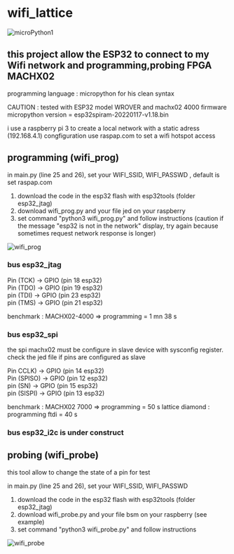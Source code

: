 # wifi_lattice


![microPython1](https://user-images.githubusercontent.com/13630510/68531538-922e6f00-0313-11ea-8417-db9fad768f5f.png)


## this project allow the ESP32  to connect to my Wifi network and programming,probing FPGA MACHX02

programming language : micropython for his clean syntax

CAUTION : tested with ESP32 model WROVER and machx02 4000
firmware micropython version = esp32spiram-20220117-v1.18.bin
            
            
i use a raspberry pi 3 to create a local network with a static adress (192.168.4.1)
congfiguration use raspap.com to set a wifi hotspot access

  
  ## programming (wifi_prog)
  
  in main.py (line 25 and 26), set your WIFI_SSID, WIFI_PASSWD , default is set raspap.com 
  1. download the code in the esp32 flash with esp32tools (folder esp32_jtag)
  2. download wifi_prog.py and your file jed on your raspberry 
  3. set command "python3 wifi_prog.py" and follow instructions
  (caution if the message "esp32 is not in the network" 
   display, try again because sometimes request network response is longer)
   
   
   
   ![wifi_prog](https://user-images.githubusercontent.com/13630510/77827370-7803fa80-7115-11ea-8a05-791cb7dd1f30.png)
   
 
  
  ### bus esp32_jtag
  
  Pin (TCK)       →  GPIO  (pin 18 esp32)    
  Pin (TDO)       →  GPIO  (pin 19 esp32)    
  pin (TDI)       →  GPIO  (pin 23 esp32)         
  pin (TMS)       →  GPIO  (pin 21 esp32) 
  
  benchmark : MACHX02-4000 => programming = 1 mn 38 s
  
  ### bus esp32_spi 
  
  the spi machx02 must be configure in slave device with sysconfig register. check the jed file if pins are configured as slave
  
  Pin CCLK)       →  GPIO  (pin 14 esp32)    
  Pin (SPISO)     →  GPIO  (pin 12 esp32)    
  pin (SN)        →  GPIO  (pin 15 esp32)         
  pin (SISPI)     →  GPIO  (pin 13 esp32) 

benchmark : MACHX02 7000 => programming = 50 s
lattice diamond : programming ftdi = 40 s

 ### bus esp32_i2c is under construct 
  
  

  ## probing (wifi_probe)
   this tool allow to change the state of a pin for test
   
  in main.py (line 25 and 26), set your WIFI_SSID, WIFI_PASSWD
  1. download the code in the esp32 flash with esp32tools (folder esp32_jtag)
  2. download wifi_probe.py and your file bsm on your raspberry (see example)
  3. set command "python3 wifi_probe.py" and follow instructions
   
   ![wifi_probe](https://user-images.githubusercontent.com/13630510/78492832-46a8b180-7749-11ea-811b-571501010a23.png)
  
  
  
  
